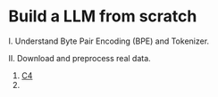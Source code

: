 # Build a LLM from scratch

I. Understand Byte Pair Encoding (BPE) and Tokenizer.

II. Download and preprocess real data.

1. [C4](https://huggingface.co/datasets/allenai/c4)
2. 
